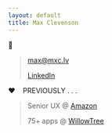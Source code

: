 ```yaml
---
layout: default
title: Max Clevenson
---
```


💬

> [&#109;&#097;&#120;&#064;&#109;&#120;&#099;&#046;&#108;&#118;](mailto:&#109;&#097;&#120;&#064;&#109;&#120;&#099;&#046;&#108;&#118;?subject=Hello%20from%20mxc.lv) 
> 
> [LinkedIn](https://www.linkedin.com/in/maxclevenson/)

❤️&nbsp;&nbsp;&nbsp;&nbsp;PREVIOUSLY . . .

> Senior UX @ [Amazon](https://advertising.amazon.com)
> 
> 75+ apps @ [WillowTree](https://willowtreeapps.com/portfolio)
